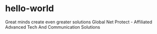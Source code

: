 # hello-world
Great minds create even greater solutions
Global Net Protect - Affiliated Advanced Tech And Communication Solutions  
